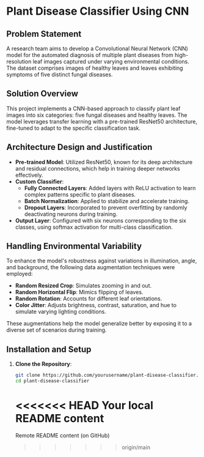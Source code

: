 # Plant Disease Classifier Using CNN

## Problem Statement

A research team aims to develop a Convolutional Neural Network (CNN) model for the automated diagnosis of multiple plant diseases from high-resolution leaf images captured under varying environmental conditions. The dataset comprises images of healthy leaves and leaves exhibiting symptoms of five distinct fungal diseases.

## Solution Overview

This project implements a CNN-based approach to classify plant leaf images into six categories: five fungal diseases and healthy leaves. The model leverages transfer learning with a pre-trained ResNet50 architecture, fine-tuned to adapt to the specific classification task.

## Architecture Design and Justification

- **Pre-trained Model**: Utilized ResNet50, known for its deep architecture and residual connections, which help in training deeper networks effectively.
- **Custom Classifier**:
  - **Fully Connected Layers**: Added layers with ReLU activation to learn complex patterns specific to plant diseases.
  - **Batch Normalization**: Applied to stabilize and accelerate training.
  - **Dropout Layers**: Incorporated to prevent overfitting by randomly deactivating neurons during training.
- **Output Layer**: Configured with six neurons corresponding to the six classes, using softmax activation for multi-class classification.

## Handling Environmental Variability

To enhance the model's robustness against variations in illumination, angle, and background, the following data augmentation techniques were employed:

- **Random Resized Crop**: Simulates zooming in and out.
- **Random Horizontal Flip**: Mimics flipping of leaves.
- **Random Rotation**: Accounts for different leaf orientations.
- **Color Jitter**: Adjusts brightness, contrast, saturation, and hue to simulate varying lighting conditions.

These augmentations help the model generalize better by exposing it to a diverse set of scenarios during training.

## Installation and Setup

1. **Clone the Repository**:
   ```bash
   git clone https://github.com/yourusername/plant-disease-classifier.git
   cd plant-disease-classifier
   ```
   <<<<<<< HEAD
   Your local README content
   =======
   Remote README content (on GitHub)
   > > > > > > > origin/main
